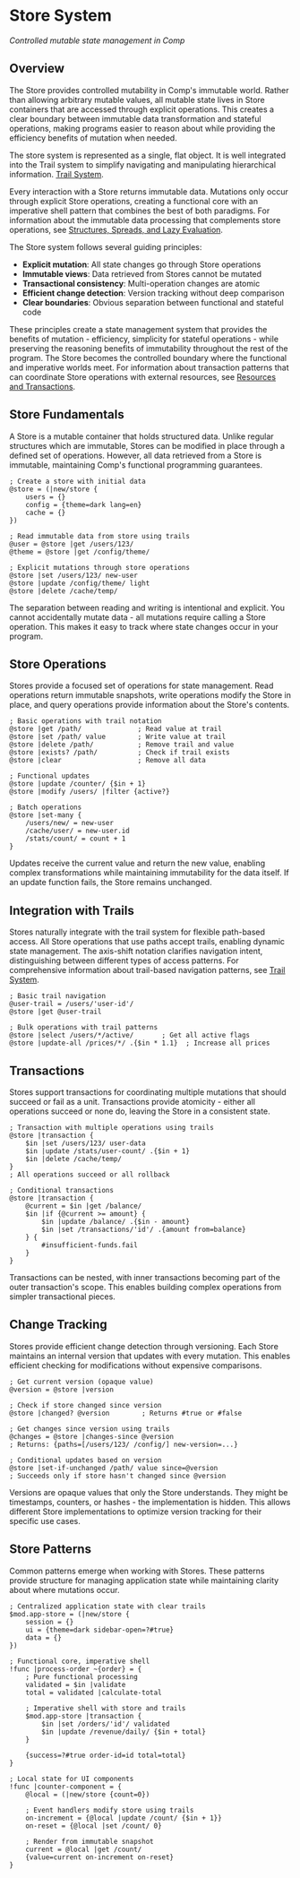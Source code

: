 # Store System

*Controlled mutable state management in Comp*

## Overview

The Store provides controlled mutability in Comp's immutable world. Rather than allowing arbitrary mutable values, all mutable state lives in Store containers that are accessed through explicit operations. This creates a clear boundary between immutable data transformation and stateful operations, making programs easier to reason about while providing the efficiency benefits of mutation when needed.

The store system is represented as a single, flat object. It is well integrated into the Trail system to simplify navigating and manipulating hierarchical information. [Trail System](trail.md).

Every interaction with a Store returns immutable data. Mutations only occur through explicit Store operations, creating a functional core with an imperative shell pattern that combines the best of both paradigms. For information about the immutable data processing that complements store operations, see [Structures, Spreads, and Lazy Evaluation](structure.md).

The Store system follows several guiding principles:

- **Explicit mutation**: All state changes go through Store operations
- **Immutable views**: Data retrieved from Stores cannot be mutated
- **Transactional consistency**: Multi-operation changes are atomic
- **Efficient change detection**: Version tracking without deep comparison
- **Clear boundaries**: Obvious separation between functional and stateful code

These principles create a state management system that provides the benefits of mutation - efficiency, simplicity for stateful operations - while preserving the reasoning benefits of immutability throughout the rest of the program. The Store becomes the controlled boundary where the functional and imperative worlds meet. For information about transaction patterns that can coordinate Store operations with external resources, see [Resources and Transactions](resource.md).

## Store Fundamentals

A Store is a mutable container that holds structured data. Unlike regular structures which are immutable, Stores can be modified in place through a defined set of operations. However, all data retrieved from a Store is immutable, maintaining Comp's functional programming guarantees.

```comp
; Create a store with initial data
@store = (|new/store {
    users = {}
    config = {theme=dark lang=en}
    cache = {}
})

; Read immutable data from store using trails
@user = @store |get /users/123/
@theme = @store |get /config/theme/

; Explicit mutations through store operations
@store |set /users/123/ new-user
@store |update /config/theme/ light
@store |delete /cache/temp/
```

The separation between reading and writing is intentional and explicit. You cannot accidentally mutate data - all mutations require calling a Store operation. This makes it easy to track where state changes occur in your program.

## Store Operations

Stores provide a focused set of operations for state management. Read operations return immutable snapshots, write operations modify the Store in place, and query operations provide information about the Store's contents.

```comp
; Basic operations with trail notation
@store |get /path/              ; Read value at trail
@store |set /path/ value        ; Write value at trail
@store |delete /path/           ; Remove trail and value
@store |exists? /path/          ; Check if trail exists
@store |clear                   ; Remove all data

; Functional updates
@store |update /counter/ {$in + 1}
@store |modify /users/ |filter {active?}

; Batch operations
@store |set-many {
    /users/new/ = new-user
    /cache/user/ = new-user.id
    /stats/count/ = count + 1
}
```

Updates receive the current value and return the new value, enabling complex transformations while maintaining immutability for the data itself. If an update function fails, the Store remains unchanged.

## Integration with Trails

Stores naturally integrate with the trail system for flexible path-based access. All Store operations that use paths accept trails, enabling dynamic state management. The axis-shift notation clarifies navigation intent, distinguishing between different types of access patterns. For comprehensive information about trail-based navigation patterns, see [Trail System](trail.md).

```comp
; Basic trail navigation
@user-trail = /users/'user-id'/
@store |get @user-trail

; Bulk operations with trail patterns
@store |select /users/*/active/       ; Get all active flags
@store |update-all /prices/*/ .{$in * 1.1}  ; Increase all prices

```

## Transactions

Stores support transactions for coordinating multiple mutations that should succeed or fail as a unit. Transactions provide atomicity - either all operations succeed or none do, leaving the Store in a consistent state.

```comp
; Transaction with multiple operations using trails
@store |transaction {
    $in |set /users/123/ user-data
    $in |update /stats/user-count/ .{$in + 1}
    $in |delete /cache/temp/
}
; All operations succeed or all rollback

; Conditional transactions
@store |transaction {
    @current = $in |get /balance/
    $in |if {@current >= amount} {
        $in |update /balance/ .{$in - amount}
        $in |set /transactions/'id'/ .{amount from=balance}
    } {
        #insufficient-funds.fail
    }
}
```

Transactions can be nested, with inner transactions becoming part of the outer transaction's scope. This enables building complex operations from simpler transactional pieces.

## Change Tracking

Stores provide efficient change detection through versioning. Each Store maintains an internal version that updates with every mutation. This enables efficient checking for modifications without expensive comparisons.

```comp
; Get current version (opaque value)
@version = @store |version

; Check if store changed since version
@store |changed? @version        ; Returns #true or #false

; Get changes since version using trails
@changes = @store |changes-since @version
; Returns: {paths=[/users/123/ /config/] new-version=...}

; Conditional updates based on version
@store |set-if-unchanged /path/ value since=@version
; Succeeds only if store hasn't changed since @version
```

Versions are opaque values that only the Store understands. They might be timestamps, counters, or hashes - the implementation is hidden. This allows different Store implementations to optimize version tracking for their specific use cases.

## Store Patterns

Common patterns emerge when working with Stores. These patterns provide structure for managing application state while maintaining clarity about where mutations occur.

```comp
; Centralized application state with clear trails
$mod.app-store = (|new/store {
    session = {}
    ui = {theme=dark sidebar-open=?#true}
    data = {}
})

; Functional core, imperative shell
!func |process-order ~{order} = {
    ; Pure functional processing
    validated = $in |validate
    total = validated |calculate-total
    
    ; Imperative shell with store and trails
    $mod.app-store |transaction {
        $in |set /orders/'id'/ validated
        $in |update /revenue/daily/ {$in + total}
    }
    
    {success=?#true order-id=id total=total}
}

; Local state for UI components
!func |counter-component = {
    @local = (|new/store {count=0})
    
    ; Event handlers modify store using trails
    on-increment = {@local |update /count/ {$in + 1}}
    on-reset = {@local |set /count/ 0}
    
    ; Render from immutable snapshot
    current = @local |get /count/
    {value=current on-increment on-reset}
}
```
